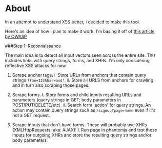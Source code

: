 About
=================
In an attempt to understand XSS better, I decided to make this tool.

Here's an idea of how I plan to make it work. I'm basing it off of [this article by OWASP](https://www.owasp.org/index.php/Testing_for_Reflected_Cross_site_scripting_%28OTG-INPVAL-001%29)

###Step 1: Reconnaissance

The main idea is to detect all input vectors seen across the entire site. This includes links with query strings, forms, and XHRs. I'm only considering reflective XSS attacks for now.

1. Scrape anchor tags.
  i. Store URLs from anchors that contain query strings `?foo=123&bar=asdf`.
  ii. Store all URLS from anchors for crawling and in turn also scraping those pages.

2. Scrape forms.
    i. Store forms and child inputs resulting URLs and parameters (query strings in GET; body parameters in POST/PUT/DELETE/etc).
    ii. Search form 'action' for query strings. An action may contain query strings such as `/signup?page=home` even if it's not a GET request.

3. Scrape inputs that don't have forms. These will probably use XHRs (XMLHttpRequests; aka: AJAX)!
    i. Run page in phantomjs and test these inputs for outgoing XHRs and store the resulting query strings and/or body parameters.

